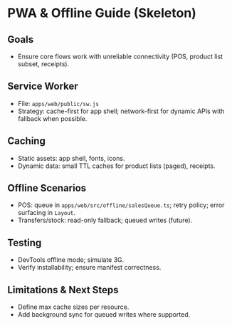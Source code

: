 # PWA & Offline Guide (Skeleton)

## Goals
- Ensure core flows work with unreliable connectivity (POS, product list subset, receipts).

## Service Worker
- File: `apps/web/public/sw.js`
- Strategy: cache-first for app shell; network-first for dynamic APIs with fallback when possible.

## Caching
- Static assets: app shell, fonts, icons.
- Dynamic data: small TTL caches for product lists (paged), receipts.

## Offline Scenarios
- POS: queue in `apps/web/src/offline/salesQueue.ts`; retry policy; error surfacing in `Layout`.
- Transfers/stock: read-only fallback; queued writes (future).

## Testing
- DevTools offline mode; simulate 3G.
- Verify installability; ensure manifest correctness.

## Limitations & Next Steps
- Define max cache sizes per resource.
- Add background sync for queued writes where supported.
